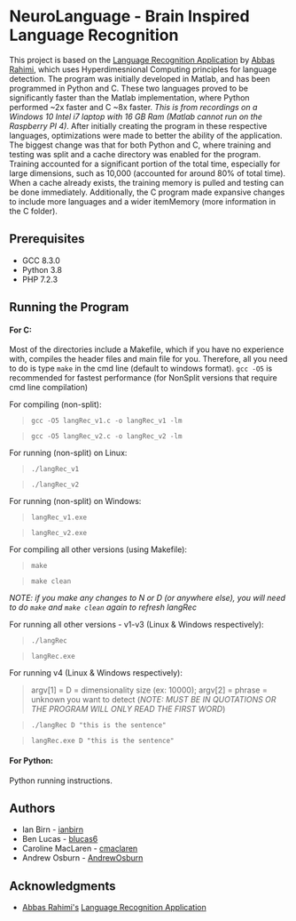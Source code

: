# NeuroLanguage - Brain Inspired Language Recognition
This project is based on the [Language Recognition Application](https://github.com/abbas-rahimi/HDC-Language-Recognition) by [Abbas Rahimi](https://github.com/abbas-rahimi), 
which uses Hyperdimesnional Computing principles for language detection. The program was initially developed in Matlab, and has been programmed 
in Python and C. These two languages proved to be significantly faster than the Matlab implementation, where Python performed ~2x faster and C ~8x faster. 
*This is from recordings on a Windows 10 Intel i7 laptop with 16 GB Ram (Matlab cannot run on the Raspberry PI 4)*. After initially creating the program 
in these respective languages, optimizations were made to better the ability of the application. The biggest change was that for both Python and C, 
where training and testing was split and a cache directory was enabled for the program. Training accounted for a significant portion of the
total time, especially for large dimensions, such as 10,000 (accounted for around 80% of total time). When a cache already exists, the training
memory is pulled and testing can be done immediately. Additionally, the C program made expansive changes to include more languages and a wider
itemMemory (more information in the C folder).

## Prerequisites
* GCC 8.3.0
* Python 3.8
* PHP 7.2.3

## Running the Program
#### For C: 
Most of the directories include a Makefile, which if you have no experience with, compiles the header files and main file for you. Therefore,
all you need to do is type `make` in the cmd line (default to windows format). `gcc -O5` is recommended for fastest performance 
(for NonSplit versions that require cmd line compilation)

For compiling (non-split):
> `gcc -O5 langRec_v1.c -o langRec_v1 -lm`

> `gcc -O5 langRec_v2.c -o langRec_v2 -lm`


For running (non-split) on Linux:
> `./langRec_v1`

> `./langRec_v2`


For running (non-split) on Windows:

> `langRec_v1.exe`

> `langRec_v2.exe`


For compiling all other versions (using Makefile):
> `make`

> `make clean`

*NOTE: if you make any changes to N or D (or anywhere else), you will need to do `make` and `make clean` again to refresh langRec*


For running all other versions - v1-v3 (Linux & Windows respectively):
> `./langRec`

> `langRec.exe`


For running v4 (Linux & Windows respectively):
> argv[1] = D = dimensionality size (ex: 10000); argv[2] = phrase = unknown you want to detect (*NOTE: MUST BE IN QUOTATIONS OR THE PROGRAM WILL ONLY READ THE FIRST WORD*)

> `./langRec D "this is the sentence"`

> `langRec.exe D "this is the sentence"`



#### For Python:
Python running instructions.

## Authors
* Ian Birn - [ianbirn](https://github.com/ianbirn)
* Ben Lucas - [blucas6](https://github.com/blucas6)
* Caroline MacLaren - [cmaclaren](https://github.com/cmaclaren)
* Andrew Osburn - [AndrewOsburn](https://github.com/AndrewOsburn)

## Acknowledgments
* [Abbas Rahimi's](https://github.com/abbas-rahimi) [Language Recognition Application](https://github.com/abbas-rahimi/HDC-Language-Recognition)